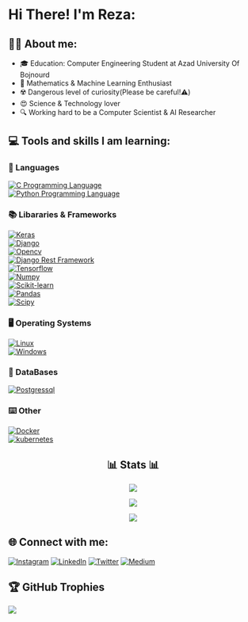 # Hi There! I'm Reza:

## 👨‍💻 About me:
- 🎓 Education:  Computer Engineering Student at Azad University Of Bojnourd
- 🧠 Mathematics & Machine Learning Enthusiast
- ☢️ Dangerous level of curiosity(Please be careful!⚠️)
- 😍 Science & Technology lover
- 🔍 Working hard to be a Computer Scientist & AI Researcher

## 💻 Tools and skills I am learning:
### 📜 Languages
<a href="https://en.wikipedia.org/wiki/C_(programming_language)"> 
<img src="https://img.shields.io/badge/c-%2300599C.svg?style=for-the-badge&logo=c&logoColor=white" alt="C Programming Language"/> 
</a><br>
<a href="https://www.python.org/">
<img src="https://img.shields.io/badge/python-3670A0?style=for-the-badge&logo=python&logoColor=ffdd54" alt="Python Programming Language"/>
</a>

### 📚 Libararies & Frameworks
<a href="https://keras.io/">
<img src="https://img.shields.io/badge/Keras-%23D00000.svg?style=for-the-badge&logo=Keras&logoColor=white" alt="Keras"/> 
</a><br>
<a href="https://www.djangoproject.com/">
<img src="https://img.shields.io/badge/django-%23092E20.svg?style=for-the-badge&logo=django&logoColor=white" alt="Django"/>
</a><br>
<a href="https://opencv.org/">
<img src="https://img.shields.io/badge/opencv-%23white.svg?style=for-the-badge&logo=opencv&logoColor=white" alt="Opencv"/>
</a><br>
<a href="https://www.django-rest-framework.org/">
<img src="https://img.shields.io/badge/DJANGO-REST-ff1709?style=for-the-badge&logo=django&logoColor=white&color=ff1709&labelColor=gray" alt="Django Rest Framework"/>
</a><br>
<a href="https://www.tensorflow.org/">
<img src="https://img.shields.io/badge/TensorFlow-%23FF6F00.svg?style=for-the-badge&logo=TensorFlow&logoColor=white" alt="Tensorflow"/>
</a><br>
<a href="https://numpy.org/">
<img src="https://img.shields.io/badge/numpy-%23013243.svg?style=for-the-badge&logo=numpy&logoColor=white" alt="Numpy"/>
</a><br>
<a href="https://scikit-learn.org/stable/"> 
<img src="https://img.shields.io/badge/scikit--learn-%23F7931E.svg?style=for-the-badge&logo=scikit-learn&logoColor=white" alt="Scikit-learn"/> 
</a><br>
<a href="https://pandas.pydata.org/"> 
<img src="https://img.shields.io/badge/pandas-%23150458.svg?style=for-the-badge&logo=pandas&logoColor=white" alt="Pandas"/> 
</a><br><a href="https://scipy.org/"> 
<img src="https://img.shields.io/badge/SciPy-%230C55A5.svg?style=for-the-badge&logo=scipy&logoColor=%white" alt="Scipy"/>  
</a>

### 🖥️ Operating Systems
<a href="https://www.linux.org/">
<img src="https://img.shields.io/badge/Linux-FCC624?style=for-the-badge&logo=linux&logoColor=black" alt="Linux"/>
</a><br>
<a href="https://www.microsoft.com/en-us/windows">
<img src="https://img.shields.io/badge/Windows-0078D6?style=for-the-badge&logo=windows&logoColor=white" alt="Windows"/>
</a>

### 💾 DataBases
<a href="https://www.postgresql.org/docs/">
<img src="https://img.shields.io/badge/postgres-%23316192.svg?style=for-the-badge&logo=postgresql&logoColor=white" alt="Postgressql">
</a><br>

### ⌨️ Other
<a href="https://www.docker.com/pricing/?utm_source=google&utm_medium=cpc&utm_campaign=search_na_brand&utm_term=docker_exact&gad_source=1&gclid=CjwKCAiA9ourBhAVEiwA3L5RFldbxS2G9_Nx2dV1s5uhlccK6xyx7Dhm9MIQDOcN1kc7mMvvKQNhXxoC59YQAvD_BwE">
<img src="https://img.shields.io/badge/docker-%230db7ed.svg?style=for-the-badge&logo=docker&logoColor=white" alt="Docker"> 
</a><br>
<a href="https://kubernetes.io/">
<img src="https://img.shields.io/badge/kubernetes-%23326ce5.svg?style=for-the-badge&logo=kubernetes&logoColor=white" alt="kubernetes">
</a>

<h2 align="center">📊 Stats 📊</h2>
<p align="center">
<img src="https://github-readme-stats.vercel.app/api?username=RezaGhasemzadeh&theme=radical&hide_border=false&include_all_commits=false&count_private=false" /><br/>
</p>
<p align="center">
  <img src="https://github-readme-streak-stats.herokuapp.com/?user=RezaGhasemzadeh&theme=radical&hide_border=false" /><br/>
</p>
<p align="center">
<img src="https://github-readme-stats.vercel.app/api/top-langs/?username=RezaGhasemzadeh&theme=radical&hide_border=false&include_all_commits=false&count_private=false&layout=compact" />
</p>

## 🌐 Connect with me:
[![Instagram](https://img.shields.io/badge/Instagram-%23E4405F.svg?logo=Instagram&logoColor=white)](https://instagram.com/reza.gh82302) [![LinkedIn](https://img.shields.io/badge/LinkedIn-%230077B5.svg?logo=linkedin&logoColor=white)](https://linkedin.com/in/RezaGhasemzadeh) [![Twitter](https://img.shields.io/badge/Twitter-%231DA1F2.svg?logo=Twitter&logoColor=white)](https://twitter.com/Reza.Gh8230) [![Medium](https://img.shields.io/badge/Medium-12100E?logo=medium&logoColor=white)](https://medium.com/@RezaGhasemzadeh)

## 🏆 GitHub Trophies
![](https://github-profile-trophy.vercel.app/?username=RezaGhasemzadeh&theme=onedark&no-frame=false&no-bg=true&margin-w=4)

